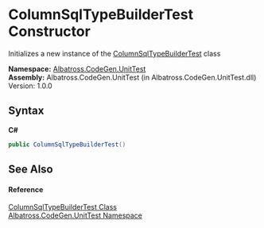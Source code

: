 # ColumnSqlTypeBuilderTest Constructor 
 

Initializes a new instance of the <a href="CB95E74.md">ColumnSqlTypeBuilderTest</a> class

**Namespace:**&nbsp;<a href="56BAD780.md">Albatross.CodeGen.UnitTest</a><br />**Assembly:**&nbsp;Albatross.CodeGen.UnitTest (in Albatross.CodeGen.UnitTest.dll) Version: 1.0.0

## Syntax

**C#**<br />
``` C#
public ColumnSqlTypeBuilderTest()
```


## See Also


#### Reference
<a href="CB95E74.md">ColumnSqlTypeBuilderTest Class</a><br /><a href="56BAD780.md">Albatross.CodeGen.UnitTest Namespace</a><br />